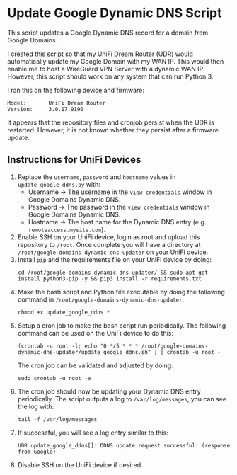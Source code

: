 # Update Google Dynamic DNS Script
This script updates a Google Dynamic DNS record for a domain from Google Domains.

I created this script so that my UniFi Dream Router (UDR) would automatically update my Google Domain with my WAN IP. This would then enable me to host a WireGuard VPN Server with a dynamic WAN IP. However, this script should work on any system that can run Python 3.

I ran this on the following device and firmware:
```
Model:       UniFi Dream Router
Version:     3.0.17.9190
```
It appears that the repository files and cronjob persist when the UDR is restarted. However, it is not known whether they persist after a firmware update.

## Instructions for UniFi Devices
1. Replace the `username`, `password` and `hostname` values in `update_google_ddns.py` with:
    - Username -> The username in the `view credentials` window in Google Domains Dynamic DNS.
    - Password -> The password in the `view credentials` window in Google Domains Dynamic DNS.
    - Hostname -> The host name for the Dynamic DNS entry (e.g. `remoteaccess.mysite.com`).
2. Enable SSH on your UniFi device, login as root and upload this repository to `/root`. Once complete you will have a directory at `/root/google-domains-dynamic-dns-updater` on your UniFi device.
3. Install `pip` and the requirements file on your UniFi device by doing:
    ```
    cd /root/google-domains-dynamic-dns-updater/ && sudo apt-get install python3-pip -y && pip3 install -r requirements.txt 
    ```
4. Make the bash script and Python file executable by doing the following command in `/root/google-domains-dynamic-dns-updater`:
    ```
    chmod +x update_google_ddns.*
    ```
5. Setup a cron job to make the bash script run periodically. The following command can be used on the UniFi device to do this:
    ```
    (crontab -u root -l; echo "0 */5 * * * /root/google-domains-dynamic-dns-updater/update_google_ddns.sh" ) | crontab -u root -
    ```
    The cron job can be validated and adjusted by doing:
    ```
    sudo crontab -u root -e
    ```
6. The cron job should now be updating your Dynamic DNS entry periodically. The script outputs a log to `/var/log/messages`, you can see the log with: 
    ```
    tail -f /var/log/messages
    ```
7. If successful, you will see a log entry similar to this:
    ```
    UDR update_google_ddns[]: DDNS update request successful: (response from Google)
    ```
8. Disable SSH on the UniFi device if desired.